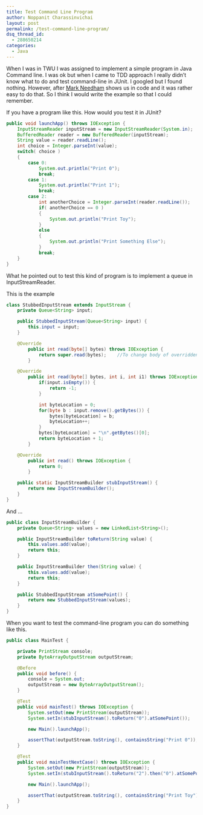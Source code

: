 ```yaml
---
title: Test Command Line Program
author: Noppanit Charassinvichai
layout: post
permalink: /test-command-line-program/
dsq_thread_id:
  - 288650214
categories:
  - Java
---
```

When I was in TWU I was assigned to implement a simple program in Java Command line. I was ok but when I came to TDD approach I really didn&#8217;t know what to do and test command-line in JUnit. I googled but I found nothing. However, after [Mark Needham][1] shows us in code and it was rather easy to do that. So I think I would write the example so that I could remember. 

If you have a program like this. How would you test it in JUnit?

``` java
public void launchApp() throws IOException {
	InputStreamReader inputStream = new InputStreamReader(System.in);
	BufferedReader reader = new BufferedReader(inputStream);
	String value = reader.readLine();
	int choice = Integer.parseInt(value);
	switch( choice )
	{
		case 0:
			System.out.println("Print 0");
			break;
		case 1:
			System.out.println("Print 1");
			break;
		case 2:
			int anotherChoice = Integer.parseInt(reader.readLine());
			if( anotherChoice == 0 )
			{
				System.out.println("Print Toy");
			}
			else
			{
				System.out.println("Print Something Else");
			}
			break;
	}
}
```

What he pointed out to test this kind of program is to implement a queue in InputStreamReader.

This is the example

``` java
class StubbedInputStream extends InputStream {
	private Queue<String> input;

	public StubbedInputStream(Queue<String> input) {
		this.input = input;
	}

	@Override
		public int read(byte[] bytes) throws IOException {
			return super.read(bytes);    //To change body of overridden methods use File | Settings | File Templates.
		}

	@Override
		public int read(byte[] bytes, int i, int i1) throws IOException {
			if(input.isEmpty()) {
				return -1;
			}

			int byteLocation = 0;
			for(byte b : input.remove().getBytes()) {
				bytes[byteLocation] = b;
				byteLocation++;
			}
			bytes[byteLocation] = "\n".getBytes()[0];
			return byteLocation + 1;
		}

	@Override
		public int read() throws IOException {
			return 0;
		}

	public static InputStreamBuilder stubInputStream() {
		return new InputStreamBuilder();
	}
}
```

And &#8230;

``` java
public class InputStreamBuilder {
	private Queue<String> values = new LinkedList<String>();

	public InputStreamBuilder toReturn(String value) {
		this.values.add(value);
		return this;
	}

	public InputStreamBuilder then(String value) {
		this.values.add(value);
		return this;
	}

	public StubbedInputStream atSomePoint() {
		return new StubbedInputStream(values);
	}
}
```

When you want to test the command-line program you can do something like this.

``` java
public class MainTest {

    private PrintStream console;
    private ByteArrayOutputStream outputStream;

    @Before
    public void before() {
        console = System.out;
        outputStream = new ByteArrayOutputStream();
    }

    @Test
    public void mainTest() throws IOException {
        System.setOut(new PrintStream(outputStream));
        System.setIn(stubInputStream().toReturn("0").atSomePoint());

        new Main().launchApp();

        assertThat(outputStream.toString(), containsString("Print 0"));
    }

    @Test
    public void mainTestNextCase() throws IOException {
        System.setOut(new PrintStream(outputStream));
        System.setIn(stubInputStream().toReturn("2").then("0").atSomePoint());

        new Main().launchApp();

        assertThat(outputStream.toString(), containsString("Print Toy"));
    }
}
```
 [1]: http://www.markhneedham.com/
